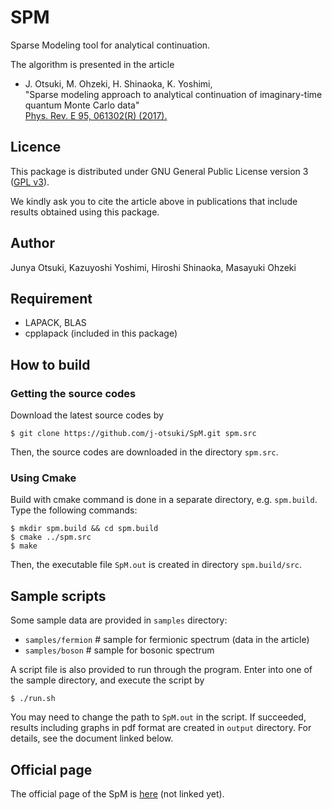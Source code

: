 SPM
====

Sparse Modeling tool for analytical continuation.

The algorithm is presented in the article

* J. Otsuki, M. Ohzeki, H. Shinaoka, K. Yoshimi,  
"Sparse modeling approach to analytical continuation of imaginary-time quantum Monte Carlo data"  
[Phys. Rev. E 95, 061302(R) (2017).](https://doi.org/10.1103/PhysRevE.95.061302)

## Licence

This package is distributed under GNU General Public License version 3 ([GPL v3](http://www.gnu.org/licenses/gpl-3.0.en.html)).

We kindly ask you to cite the article above
in publications that include results obtained using this package.

## Author
Junya Otsuki, Kazuyoshi Yoshimi, Hiroshi Shinaoka, Masayuki Ohzeki

## Requirement

* LAPACK, BLAS
* cpplapack (included in this package)


## How to build

### Getting the source codes

Download the latest source codes by

	$ git clone https://github.com/j-otsuki/SpM.git spm.src

Then, the source codes are downloaded in the directory ``spm.src``.

### Using Cmake

Build with cmake command is done in a separate directory, e.g. ``spm.build``.
Type the following commands:

	$ mkdir spm.build && cd spm.build
	$ cmake ../spm.src
	$ make

Then, the executable file ``SpM.out`` is created in directory ``spm.build/src``.

## Sample scripts

Some sample data are provided in ``samples`` directory:

* ``samples/fermion``  # sample for fermionic spectrum (data in the article)
* ``samples/boson``  # sample for bosonic spectrum

A script file is also provided to run through the program.
Enter into one of the sample directory, and execute the script by

    $ ./run.sh

You may need to change the path to ``SpM.out`` in the script.
If succeeded, results including graphs in pdf format are created in ``output`` directory.
For details, see the document linked below.


## Official page
The official page of the SpM is [here](xxx) (not linked yet).  
